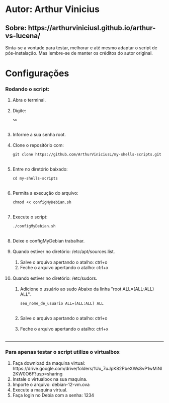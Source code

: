 <h1>Autor: Arthur Vinicius</h1>
<h2>Sobre: https://arthurviniciusl.github.io/arthur-vs-lucena/</h2>

<p>Sinta-se a vontade para testar, melhorar e até mesmo adaptar o script de pós-instalação. Mas lembre-se de manter os créditos do autor original.</p>

<h1>Configurações</h1>

<h3>Rodando o script:</h3>
<ol>
    <li>Abra o terminal.</li>
    <br>
    <li>Digite:
        <pre><code>su</code></pre>
    </li>
    <br>
    <li>Informe a sua senha root.</li>
    <br>
    <li>Clone o repositório com:
        <pre><code>git clone https://github.com/ArthurViniciusL/my-shells-scripts.git</code></pre>
    </li>
    <br>
    <li>Entre no diretório baixado:
        <pre><code>cd my-shells-scripts</code></pre>
    </li>
    <br>
    <li>Permita a execução do arquivo:
        <pre><code>chmod +x configMyDebian.sh</code></pre>
    </li>
    <br>
    <li>Execute o script:
        <pre><code>./configMyDebian.sh</code></pre>
    </li>
    <br>
    <li>Deixe o configMyDebian trabalhar.</li>
    <br>
    <li>Quando estiver no diretório: /etc/apt/sources.list.
        <ol type="1">
            <br>
            <li>Salve o arquivo apertando o atalho: ctrl+o</li>
            <li>Feche o arquivo apertando o atalho: ctrl+x</li>
        </ol>
    </li>
    <br>
    <li>Quando estiver no diretório: /etc/sudors.
        <br>
        <ol type="1">
            <br>
            <li>Adicione o usuário ao sudo Abaixo da linha "root ALL=(ALL:ALL) ALL".
                <pre><code>seu_nome_de_usuario ALL=(ALL:ALL) ALL</code></pre>
            </li>
            <br>
            <li>Salve o arquivo apertando o atalho: ctrl+o</li>
            <br>
            <li>Feche o arquivo apertando o atalho: ctrl+x</li>
        </ol>
     </li>
    <br>
</ol>
<hr>
<h3>Para apenas testar o script utilize o virtualbox</h3>
<ol>
    <li>Faça download da maquina virtual: https://drive.google.com/drive/folders/1Uu_7uJpK82PbeXWs8vP1wMiNl2KW0O6F?usp=sharing</li>
    <li>Instale o virtualbox na sua maquina.</li>
    <li>Importe o arquivo: debian-12-vm.ova</li>
    <li>Execute a maquina virtual.</li>
    <li>Faça login no Debia com a senha: 1234</li>
</ol>
